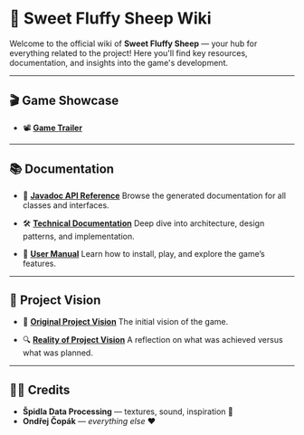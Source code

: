 # 🐑 Sweet Fluffy Sheep Wiki

Welcome to the official wiki of **Sweet Fluffy Sheep** — your hub for everything related to the project!
Here you'll find key resources, documentation, and insights into the game's development.

---

## 🎬 Game Showcase

* 📽️ [**Game Trailer**](https://youtu.be/YkSZrof1f4M)

---

## 📚 Documentation

* 📖 [**Javadoc API Reference**](https://copakond-58f685.pages.fel.cvut.cz/overview-tree.html)
  Browse the generated documentation for all classes and interfaces.

* 🛠️ [**Technical Documentation**](Manuals-&-Documentation//Technical-Documentation)
  Deep dive into architecture, design patterns, and implementation.

* 👤 [**User Manual**](Manuals-&-Documentation/User-Manual)
  Learn how to install, play, and explore the game’s features.

---

## 🔮 Project Vision

* 🌟 [**Original Project Vision**](Project-Vision/Original-Project-Vision)
  The initial vision of the game.

* 🔍 [**Reality of Project Vision**](Project-Vision/Reality-of-Project-Vision)
  A reflection on what was achieved versus what was planned.

---

## 👨‍💻 Credits

* **Špidla Data Processing** — textures, sound, inspiration 🐑
* **Ondřej Čopák** — *everything else* ❤️
